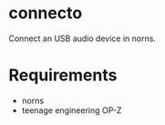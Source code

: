 # connecto

Connect an USB audio device in norns.


# Requirements

* norns
* teenage engineering OP-Z
